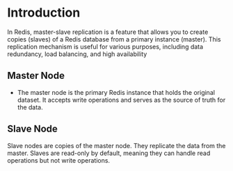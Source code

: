 # Introduction
In Redis, master-slave replication is a feature that allows you to create copies (slaves) of a Redis database from a primary instance (master). This replication mechanism is useful for various purposes, including data redundancy, load balancing, and high availability

## Master Node

* The master node is the primary Redis instance that holds the original dataset.
It accepts write operations and serves as the source of truth for the data.

## Slave Node

Slave nodes are copies of the master node. They replicate the data from the master.
Slaves are read-only by default, meaning they can handle read operations but not write operations.
